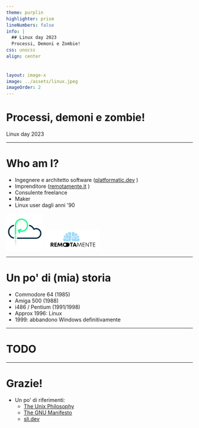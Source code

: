 ```yaml
---
theme: purplin
highlighter: prism
lineNumbers: false
info: |
  ## Linux day 2023
  Processi, Demoni e Zombie!
css: unocss
align: center


layout: image-x
image: ../assets/linux.jpeg
imageOrder: 2
---
```


# Processi, demoni e zombie!

Linux day 2023

---

# Who am I?

- Ingegnere e architetto software ([platformatic.dev](https://platformatic.dev/) )
- Imprenditore ([remotamente.it](https://remotamente.it/)  )
- Consulente freelance 
- Maker 
- Linux user dagli anni '90

<div class="flex">
  <img src="/assets/plt.svg" width="100" >
  <img src="/assets/remotamente.svg" width="150" >
</div>

---

# Un po' di (mia) storia

- Commodore 64 (1985)
- Amiga 500 (1988)
- i486 / Pentium (1991/1998)
- Approx 1996: Linux 
- 1999: abbandono Windows definitivamente

---

# TODO

---
# Grazie!

- Un po' di riferimenti:
  - [The Unix Philosophy](https://en.wikipedia.org/wiki/Unix_philosophy)
  - [The GNU Manifesto](https://www.gnu.org/gnu/gnu.html)
  - [sli.dev](https://sli.dev/) 
